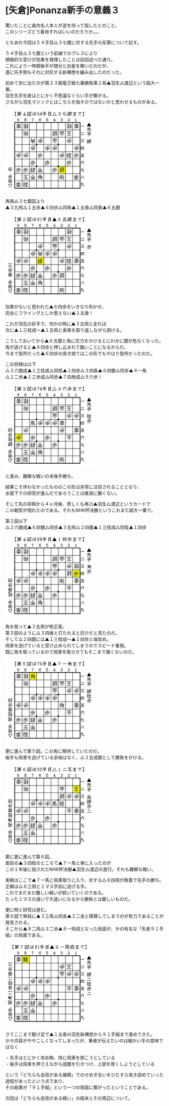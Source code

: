 # [矢倉]Ponanza新手の意義３  

驚いたことに森内名人本人が逆を持って指したとのこと。  
このシリーズどう着地すればいいのだろうか。。。  

ともあれ今回は５４手目△３七銀に対する先手の反撃について記す。  


５４手目△３七銀という前線でのプレスにより  
積極的な受けが効果を発揮したことは前回述べた通り。  
これにより一時期後手が随分と白星を稼いだのだが、  
遂に先手側もそれに対抗する新構想を編み出したのだった。  

初めて世に出たのが第２３期竜王戦七番勝負第２局▲羽生△渡辺という超大一番。  
羽生先手矢倉はとにかく不思議なぐらい手が繋がる。  
さながら羽生マジックとはこちらを指すのではないかと思わせるものがある。  

![](images/20130604013156.png)  

再掲△３七銀図より  
▲３九飛△１五歩▲６四歩△同角▲１五香△同香▲６五銀  

![](images/20130606234337.png)  

効果がないと思われた▲６四歩をいきなり利かせ、  
完全にフライングとしか思えない▲１五香！  

これが流石の妙手で、何かの時に▲３五飛と走れば  
次に▲１三桂成～▲１五飛と香車を取り返しながら捌ける。  

こうしておいてから▲６五銀と角に圧力をかけるとにわかに銀が危なくなった。  
角が逃げると▲６四歩と押し込まれて酷いことになるからだ。  
今まで急所だった▲６四歩の突き捨てはこの形でもやはり急所だったのだ。  

この将棋は以下  
△２六銀成▲１三桂成△同桂▲１四歩△３四香▲６四銀△同歩▲４一角  
△１二歩▲１三歩成△同歩▲７四角成△９六歩！  

![](images/20130606234336.png)  

と進み、難解な戦いの末後手勝ち。  

結果こそ伴わなかったもののこの形は非常に注目されることとなり、  
水面下での研究が進んだであろうことは推測に難くない。  

そして先の将棋から４ヶ月後、奇しくも再び▲羽生△渡辺というカードで  
この戦型が現れたのである。それもNHK杯決勝というこれまた超大一番で。  

第２図以下  
△２六銀成▲６四銀△同歩▲３五飛△２四銀▲１三桂成△同桂▲１四歩  

![](images/20130606234335.png)  

角を取って▲３五飛が修正案。  
第３図のように△３四香と打たれると厄介だと見たのだ。  
そして△２四銀には▲１三桂成～▲１四歩と端攻め。  
飛車を逃げていると受け止められてしまうのでスピード重視。  
既に角を取っているので飛車を取らせてもそこまで痛くないのだ。  

![](images/20130606234334.png)  

更に進んで第５図。この角に期待していたのだ。  
後手も飛車を逃げている余裕はなく、△２五成銀として勝負をかける。  

![](images/20130606234332.png)  

更に更に進んで第６図。  
直前の▲３四桂のところで▲７一馬と単に入ったのが  
この１年後に指されたNHK杯決勝▲羽生△渡辺の進行。それも難解な戦い。  

実戦はここで▲７一馬と飛車取りに入り、対する△８四飛が敗着で先手の勝ち。  
正解は△８三飛と１マス手前に逃げる手。  
これでまだまだ難しい戦いが続いていくのである。  
たった１マスの違いで大違いになるから勝負とは厳しいものだ。  

更に時と研究は進む。  
第６図で単純に▲３三馬△同金▲２二金と精算してしまうのが有力であることが発見される。  
そこから▲８二飛△３二歩▲８一飛成となった局面が、かの有名な「矢倉９１手組」の局面である。  

![](images/20130606234333.png)  

さてここまで駆け足で▲１五香の羽生新構想から９１手組まで進めてきた。  
少々内容がややこしくなってしまったが、筆者が伝えたいのは細かい手の意味ではなく  

・先手はとにかく攻め駒、特に飛車を捌こうとしている  
・後手は飛車を押さえながら成銀を引きつけ、上部を厚くしようとしている  

という「どちらも自信がある展開」でのせめぎ合いをひたすら突き詰めていった過程があったという点であり、  
その結果が「９１手組」という一つの局面に繋がったということである。  

次回は「どちらも自信がある戦い」の結末とその周辺について。  
